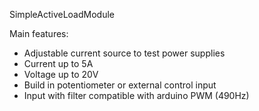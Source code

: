 SimpleActiveLoadModule

Main features:
- Adjustable current source to test power supplies
- Current up to 5A
- Voltage up to 20V
- Build in potentiometer or external control input
- Input with filter compatible with arduino PWM (490Hz)



